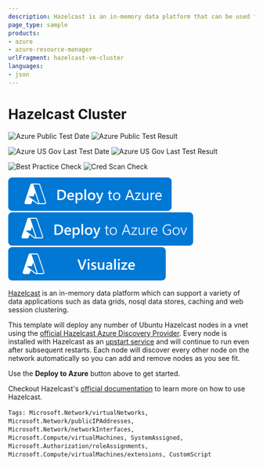 ```yaml
---
description: Hazelcast is an in-memory data platform that can be used for a variety of data applications. This template will deploy any number of Hazelcast nodes and they will automatically discover each other.
page_type: sample
products:
- azure
- azure-resource-manager
urlFragment: hazelcast-vm-cluster
languages:
- json
---
```

# Hazelcast Cluster

![Azure Public Test Date](https://azurequickstartsservice.blob.core.windows.net/badges/application-workloads/hazelcase/hazelcast-vm-cluster/PublicLastTestDate.svg)
![Azure Public Test Result](https://azurequickstartsservice.blob.core.windows.net/badges/application-workloads/hazelcase/hazelcast-vm-cluster/PublicDeployment.svg)

![Azure US Gov Last Test Date](https://azurequickstartsservice.blob.core.windows.net/badges/application-workloads/hazelcase/hazelcast-vm-cluster/FairfaxLastTestDate.svg)
![Azure US Gov Last Test Result](https://azurequickstartsservice.blob.core.windows.net/badges/application-workloads/hazelcase/hazelcast-vm-cluster/FairfaxDeployment.svg)

![Best Practice Check](https://azurequickstartsservice.blob.core.windows.net/badges/application-workloads/hazelcase/hazelcast-vm-cluster/BestPracticeResult.svg)
![Cred Scan Check](https://azurequickstartsservice.blob.core.windows.net/badges/application-workloads/hazelcase/hazelcast-vm-cluster/CredScanResult.svg)

[![Deploy To Azure](https://raw.githubusercontent.com/Azure/azure-quickstart-templates/master/1-CONTRIBUTION-GUIDE/images/deploytoazure.svg?sanitize=true)](https://portal.azure.com/#create/Microsoft.Template/uri/https%3A%2F%2Fraw.githubusercontent.com%2FAzure%2Fazure-quickstart-templates%2Fmaster%2Fapplication-workloads%2Fhazelcase%2Fhazelcast-vm-cluster%2Fazuredeploy.json)
[![Deploy To Azure US Gov](https://raw.githubusercontent.com/Azure/azure-quickstart-templates/master/1-CONTRIBUTION-GUIDE/images/deploytoazuregov.svg?sanitize=true)](https://portal.azure.us/#create/Microsoft.Template/uri/https%3A%2F%2Fraw.githubusercontent.com%2FAzure%2Fazure-quickstart-templates%2Fmaster%2Fapplication-workloads%2Fhazelcase%2Fhazelcast-vm-cluster%2Fazuredeploy.json)
[![Visualize](https://raw.githubusercontent.com/Azure/azure-quickstart-templates/master/1-CONTRIBUTION-GUIDE/images/visualizebutton.svg?sanitize=true)](http://armviz.io/#/?load=https%3A%2F%2Fraw.githubusercontent.com%2FAzure%2Fazure-quickstart-templates%2Fmaster%2Fapplication-workloads%2Fhazelcase%2Fhazelcast-vm-cluster%2Fazuredeploy.json)

[Hazelcast](https://hazelcast.com) is an in-memory data platform which can support a variety of data applications such as data grids, nosql data stores, caching and web session clustering.

This template will deploy any number of Ubuntu Hazelcast nodes in a vnet using the [official Hazelcast Azure Discovery Provider](https://github.com/hazelcast/hazelcast-azure). Every node is installed with Hazelcast as an [upstart service](http://upstart.ubuntu.com/) and will continue to run even after subsequent restarts. Each node will discover every other node on the network automatically so you can add and remove nodes as you see fit.

Use the **Deploy to Azure** button above to get started.

Checkout Hazelcast's [official documentation](http://hazelcast.org/documentation/) to learn more on how to use Hazelcast.

`Tags: Microsoft.Network/virtualNetworks, Microsoft.Network/publicIPAddresses, Microsoft.Network/networkInterfaces, Microsoft.Compute/virtualMachines, SystemAssigned, Microsoft.Authorization/roleAssignments, Microsoft.Compute/virtualMachines/extensions, CustomScript`
